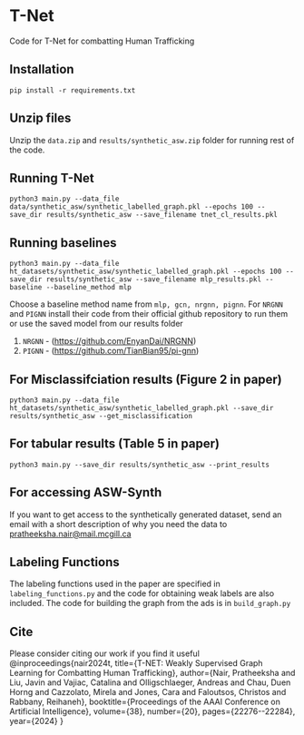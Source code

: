 # T-Net
Code for T-Net for combatting Human Trafficking

## Installation
`pip install -r requirements.txt`

## Unzip files
Unzip the `data.zip` and `results/synthetic_asw.zip` folder for running rest of the code.


## Running T-Net
`python3 main.py --data_file data/synthetic_asw/synthetic_labelled_graph.pkl --epochs 100 --save_dir results/synthetic_asw --save_filename tnet_cl_results.pkl`

## Running baselines
`python3 main.py --data_file ht_datasets/synthetic_asw/synthetic_labelled_graph.pkl --epochs 100 --save_dir results/synthetic_asw --save_filename mlp_results.pkl --baseline --baseline_method mlp`

Choose a baseline method name from `mlp, gcn, nrgnn, pignn`. For `NRGNN` and `PIGNN` install their code from their official github repository to run them or use the saved model from our results folder

1. `NRGNN` - (https://github.com/EnyanDai/NRGNN)
2. `PIGNN` - (https://github.com/TianBian95/pi-gnn)


## For Misclassifciation results (Figure 2 in paper)
`python3 main.py --data_file ht_datasets/synthetic_asw/synthetic_labelled_graph.pkl --save_dir results/synthetic_asw --get_misclassification`

## For tabular results (Table 5 in paper)
`python3 main.py --save_dir results/synthetic_asw --print_results`

## For accessing ASW-Synth
If you want to get access to the synthetically generated dataset, send an email with a short description of why you need the data to pratheeksha.nair@mail.mcgill.ca 

## Labeling Functions
The labeling functions used in the paper are specified in `labeling_functions.py` and the code for obtaining weak labels are also included. The code for building the graph from the ads is in `build_graph.py`

## Cite
Please consider citing our work if you find it useful
@inproceedings{nair2024t,
  title={T-NET: Weakly Supervised Graph Learning for Combatting Human Trafficking},
  author={Nair, Pratheeksha and Liu, Javin and Vajiac, Catalina and Olligschlaeger, Andreas and Chau, Duen Horng and Cazzolato, Mirela and Jones, Cara and Faloutsos, Christos and Rabbany, Reihaneh},
  booktitle={Proceedings of the AAAI Conference on Artificial Intelligence},
  volume={38},
  number={20},
  pages={22276--22284},
  year={2024}
}


